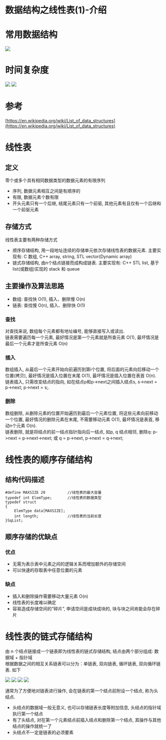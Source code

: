 # 数据结构之线性表(1)-介绍

# 常用数据结构
![](http://i.imgur.com/BeFcmrU.png)

# 时间复杂度
![](http://i.imgur.com/UcWlNYS.jpg)
![](http://i.imgur.com/qlywraS.jpg)

# 参考
[https://en.wikipedia.org/wiki/List_of_data_structures](https://en.wikipedia.org/wiki/List_of_data_structures)


# 线性表
## 定义
零个或多个具有相同数据类型的数据元素的有限序列

* 序列, 数据元素相互之间是有顺序的
* 有限, 数据元素个数有限
* 开头元素只有一个后继, 结尾元素只有一个前驱, 其他元素有且仅有一个后继和一个前驱元素

## 存储方式
线性表主要有两种存储方式

- 顺序存储结构, 用一段地址连续的存储单元依次存储线性表的数据元素. 主要实现有: C 数组, C++ array, string, STL vector(Dynamic array)
- 链式存储结构, 由n个结点链接而成构成链表. 主要实现有: C++ STL list, 基于 list(或数组)实现的 stack 和 queue

## 主要操作及算法思路
- 数组: 查找快 O(1), 插入、删除慢 O(n) 
- 链表: 查找慢 O(n), 插入、删除快 O(1)  

### 查找
对查找来说, 数组每个元素都有地址编号, 能够直接写入或读出.  
链表需要遍历每一个元素, 最好情况是第一个元素就是所查元素 O(1), 最坏情况是最后一个元素才是所查元素 O(n)

### 插入
数组插入, 从最后一个元素开始向前遍历到第i个位置, 将后面的元素向后移动一个位置(拷贝), 最好情况是插入位置在末尾 O(1), 最坏情况是插入位置在表首 O(n).  
链表插入, 只需改变结点的指向, 如在结点p和p->next之间插入结点s, s->next = p->next; p->next = s;.

### 删除
数组删除, 从删除元素的位置开始遍历到最后一个元素位置, 将这些元素向前移动一个位置, 最好情况的删除元素在末尾, 不需要移动元素 O(1), 最坏情况是表首, 移动n个元素 O(n).  
链表删除, 就是将结点的前一结点指针指向后一结点, 如p, q 结点相邻, 删除q: p->next = p->next->next; 或 q = p->next, p->next = q->next;

# 线性表的顺序存储结构

## 结构代码描述

    #define MAXSIZE 20          //线性表的最大容量
	typedef int ElemType;       //线性表的数据类型
	typedef struct
	{
	    ElemType data[MAXSIZE];
	    int length;             //线性表的当前长度
	}SqList;

## 顺序存储的优缺点

### 优点

- 无需为表示表中元素之间的逻辑关系而增加额外的存储空间
- 可以快速的存取表中任意位置的元素

### 缺点

- 插入和删除操作需要移动大量元素 O(n)
- 线性表的长度难以确定
- 容易造成存储空间的“碎片”, 申请空间是成块成块的, 块与块之间肯能会存在碎片

# 线性表的链式存储结构
由 n 个结点链接成一个链表即为线性表的链式存储结构, 结点由两个部分组成: 数据域 + 指针域  
根据数据之间的相互关系链表可以分为：单链表, 双向链表, 循环链表, 双向循环链表. 如下

![](http://i.imgur.com/ujVgRlw.png)
![](http://i.imgur.com/t4Czlow.png)
![](http://i.imgur.com/c1BgDYd.png)
![](http://i.imgur.com/naC1Ibd.png)


通常为了方便地对链表进行操作, 会在链表的第一个结点前附设一个结点, 称为头结点. 

- 头结点的数据域一般无意义, 也可以存储链表长度等附加信息, 头结点的指针域执行第一个结点
- 有了头结点, 对在第一个元素结点前插入结点和删除第一个结点, 其操作与其他结点的操作就统一了
- 头结点不一定是链表的必须要素
